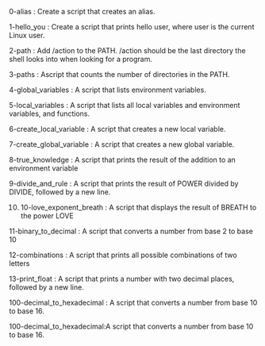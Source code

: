 0-alias : Create a script that creates an alias.

1-hello_you : Create a script that prints hello user, where user is the current Linux user.

2-path : Add /action to the PATH. /action should be the last directory the shell looks into when looking for a program.

3-paths : Ascript that counts the number of directories in the PATH.

4-global_variables : A script that lists environment variables.

5-local_variables : A script that lists all local variables and environment variables, and functions.

6-create_local_variable : A script that creates a new local variable.

7-create_global_variable : A script that creates a new global variable.

8-true_knowledge : A script that prints the result of the addition to an environment variable

9-divide_and_rule : A script that prints the result of POWER divided by DIVIDE, followed by a new line.

10. 10-love_exponent_breath : A script that displays the result of BREATH to the power LOVE

11-binary_to_decimal : A script that converts a number from base 2 to base 10

12-combinations : A script that prints all possible combinations of two letters

13-print_float : A script that prints a number with two decimal places, followed by a new line.

100-decimal_to_hexadecimal : A script that converts a number from base 10 to base 16.


100-decimal_to_hexadecimal:A  script that converts a number from base 10 to base 16.

